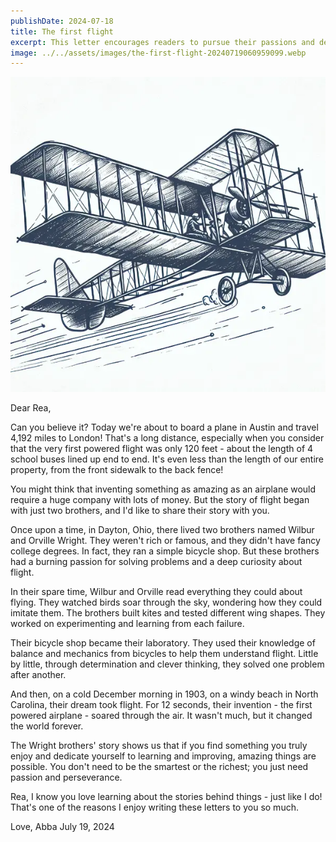 ```yaml
---
publishDate: 2024-07-18
title: The first flight
excerpt: This letter encourages readers to pursue their passions and dedicate themselves to learning and improvement, using the example of the Wright brothers' journey in inventing the first powered airplane.
image: ../../assets/images/the-first-flight-20240719060959099.webp
---
```


![center|300](../../assets/images/the-first-flight-20240719060959099.webp)

Dear Rea,

Can you believe it? Today we're about to board a plane in Austin and travel 4,192 miles to London! That's a long distance, especially when you consider that the very first powered flight was only 120 feet - about the length of 4 school buses lined up end to end. It's even less than the length of our entire property, from the front sidewalk to the back fence!

You might think that inventing something as amazing as an airplane would require a huge company with lots of money. But the story of flight began with just two brothers, and I'd like to share their story with you.

Once upon a time, in Dayton, Ohio, there lived two brothers named Wilbur and Orville Wright. They weren't rich or famous, and they didn't have fancy college degrees. In fact, they ran a simple bicycle shop. But these brothers had a burning passion for solving problems and a deep curiosity about flight.

In their spare time, Wilbur and Orville read everything they could about flying. They watched birds soar through the sky, wondering how they could imitate them. The brothers built kites and tested different wing shapes. They worked on experimenting and learning from each failure.

Their bicycle shop became their laboratory. They used their knowledge of balance and mechanics from bicycles to help them understand flight. Little by little, through determination and clever thinking, they solved one problem after another.

And then, on a cold December morning in 1903, on a windy beach in North Carolina, their dream took flight. For 12 seconds, their invention - the first powered airplane - soared through the air. It wasn't much, but it changed the world forever.

The Wright brothers' story shows us that if you find something you truly enjoy and dedicate yourself to learning and improving, amazing things are possible. You don't need to be the smartest or the richest; you just need passion and perseverance.

Rea, I know you love learning about the stories behind things - just like I do! That's one of the reasons I enjoy writing these letters to you so much.

Love,
Abba
July 19, 2024
